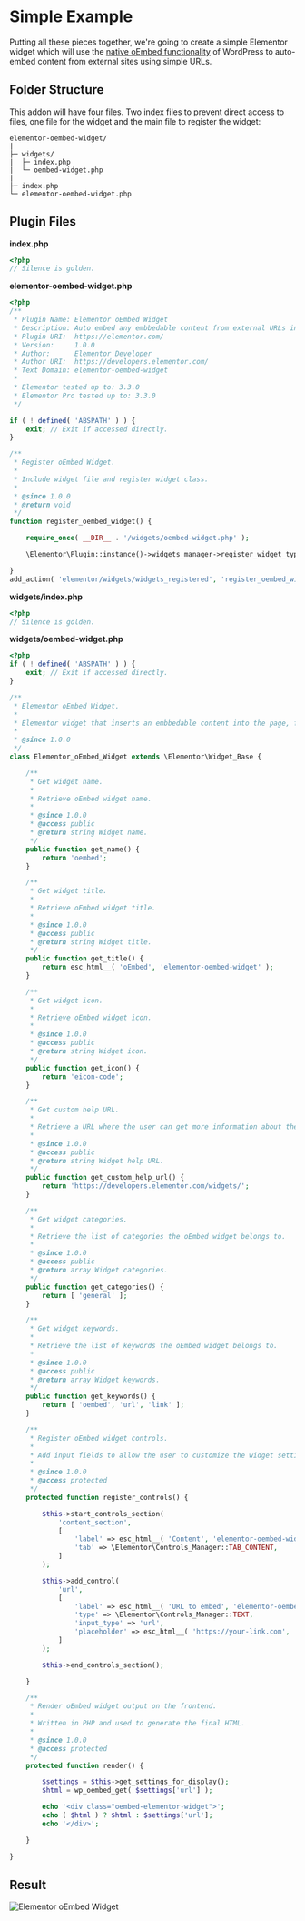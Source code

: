 # Simple Example

Putting all these pieces together, we're going to create a simple Elementor widget which will use the [native oEmbed functionality](https://developer.wordpress.org/reference/functions/wp_oembed_get/) of WordPress to auto-embed content from external sites using simple URLs.

## Folder Structure

This addon will have four files. Two index files to prevent direct access to files, one file for the widget and the main file to register the widget:

```
elementor-oembed-widget/
|
├─ widgets/
|  ├─ index.php
|  └─ oembed-widget.php
|
├─ index.php
└─ elementor-oembed-widget.php
```

## Plugin Files

**index.php**

```php
<?php
// Silence is golden.
```

**elementor-oembed-widget.php**

```php
<?php
/**
 * Plugin Name: Elementor oEmbed Widget
 * Description: Auto embed any embbedable content from external URLs into Elementor.
 * Plugin URI:  https://elementor.com/
 * Version:     1.0.0
 * Author:      Elementor Developer
 * Author URI:  https://developers.elementor.com/
 * Text Domain: elementor-oembed-widget
 *
 * Elementor tested up to: 3.3.0
 * Elementor Pro tested up to: 3.3.0
 */

if ( ! defined( 'ABSPATH' ) ) {
	exit; // Exit if accessed directly.
}

/**
 * Register oEmbed Widget.
 *
 * Include widget file and register widget class.
 *
 * @since 1.0.0
 * @return void
 */
function register_oembed_widget() {

	require_once( __DIR__ . '/widgets/oembed-widget.php' );

	\Elementor\Plugin::instance()->widgets_manager->register_widget_type( new \Elementor_oEmbed_Widget() );

}
add_action( 'elementor/widgets/widgets_registered', 'register_oembed_widget' );
```

**widgets/index.php**

```php
<?php
// Silence is golden.
```

**widgets/oembed-widget.php**

```php
<?php
if ( ! defined( 'ABSPATH' ) ) {
	exit; // Exit if accessed directly.
}

/**
 * Elementor oEmbed Widget.
 *
 * Elementor widget that inserts an embbedable content into the page, from any given URL.
 *
 * @since 1.0.0
 */
class Elementor_oEmbed_Widget extends \Elementor\Widget_Base {

	/**
	 * Get widget name.
	 *
	 * Retrieve oEmbed widget name.
	 *
	 * @since 1.0.0
	 * @access public
	 * @return string Widget name.
	 */
	public function get_name() {
		return 'oembed';
	}

	/**
	 * Get widget title.
	 *
	 * Retrieve oEmbed widget title.
	 *
	 * @since 1.0.0
	 * @access public
	 * @return string Widget title.
	 */
	public function get_title() {
		return esc_html__( 'oEmbed', 'elementor-oembed-widget' );
	}

	/**
	 * Get widget icon.
	 *
	 * Retrieve oEmbed widget icon.
	 *
	 * @since 1.0.0
	 * @access public
	 * @return string Widget icon.
	 */
	public function get_icon() {
		return 'eicon-code';
	}

	/**
	 * Get custom help URL.
	 *
	 * Retrieve a URL where the user can get more information about the widget.
	 *
	 * @since 1.0.0
	 * @access public
	 * @return string Widget help URL.
	 */
	public function get_custom_help_url() {
		return 'https://developers.elementor.com/widgets/';
	}

	/**
	 * Get widget categories.
	 *
	 * Retrieve the list of categories the oEmbed widget belongs to.
	 *
	 * @since 1.0.0
	 * @access public
	 * @return array Widget categories.
	 */
	public function get_categories() {
		return [ 'general' ];
	}

	/**
	 * Get widget keywords.
	 *
	 * Retrieve the list of keywords the oEmbed widget belongs to.
	 *
	 * @since 1.0.0
	 * @access public
	 * @return array Widget keywords.
	 */
	public function get_keywords() {
		return [ 'oembed', 'url', 'link' ];
	}

	/**
	 * Register oEmbed widget controls.
	 *
	 * Add input fields to allow the user to customize the widget settings.
	 *
	 * @since 1.0.0
	 * @access protected
	 */
	protected function register_controls() {

		$this->start_controls_section(
			'content_section',
			[
				'label' => esc_html__( 'Content', 'elementor-oembed-widget' ),
				'tab' => \Elementor\Controls_Manager::TAB_CONTENT,
			]
		);

		$this->add_control(
			'url',
			[
				'label' => esc_html__( 'URL to embed', 'elementor-oembed-widget' ),
				'type' => \Elementor\Controls_Manager::TEXT,
				'input_type' => 'url',
				'placeholder' => esc_html__( 'https://your-link.com', 'elementor-oembed-widget' ),
			]
		);

		$this->end_controls_section();

	}

	/**
	 * Render oEmbed widget output on the frontend.
	 *
	 * Written in PHP and used to generate the final HTML.
	 *
	 * @since 1.0.0
	 * @access protected
	 */
	protected function render() {

		$settings = $this->get_settings_for_display();
		$html = wp_oembed_get( $settings['url'] );

		echo '<div class="oembed-elementor-widget">';
		echo ( $html ) ? $html : $settings['url'];
		echo '</div>';

	}

}
```

## Result

![Elementor oEmbed Widget](/assets/img/elementor-widget-oembed.png)
